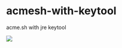 # acmesh-with-keytool
acme.sh with jre keytool

[![](https://images.microbadger.com/badges/image/thebizark/acmesh-with-keytool.svg)](https://microbadger.com/images/thebizark/acmesh-with-keytool "Get your own image badge on microbadger.com")
